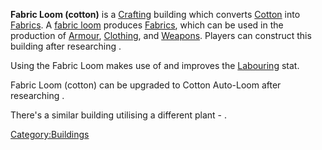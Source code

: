 **Fabric Loom (cotton)** is a [Crafting](Crafting.md "wikilink") building
which converts [Cotton](Cotton.md "wikilink") into
[Fabrics](Fabrics.md "wikilink"). A [fabric loom](Fabric_Looms.md "wikilink")
produces [Fabrics](Fabrics.md "wikilink"), which can be used in the
production of [Armour](Armour.md "wikilink"),
[Clothing](Clothing.md "wikilink"), and [Weapons](Weapons.md "wikilink").
Players can construct this building after researching [](Fabric_Manufacture_(Tech).md).

Using the Fabric Loom makes use of and improves the
[Labouring](Labouring.md "wikilink") stat.

Fabric Loom (cotton) can be upgraded to Cotton Auto-Loom after
researching [](Automatic_Loom_(Cotton)_(Tech).md).

There's a similar building utilising a different plant - [](Fabric_Loom_(hemp).md).

[Category:Buildings](Category:Buildings "wikilink")
